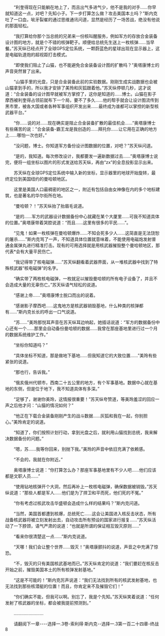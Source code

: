 <div class="read-content j_readContent" id="">
                <p>　　“利奎得现在只能躺在地上了，而且出气多进气少，他不是我的对手……你早就知道这一点，对吧？先知小子。下一步打算怎么做？攻击美国本土吗？”斯内克吐了一口血，呲牙裂崔的通过思维通讯问道，显然是经历了一场苦战，绝没有他说的那面轻松。<p>　　“我打算给你那个当总统的兄弟来一份核叫醒服务，例如军方的存放合金装备设计图的地方，就是个不错的核弹靶子。顺便给总统先生送上一枚核弹……当早餐。”苏天纵已经点开了全球GPS定位系统，一颗蔚蓝色的星球出现在显示器上，这是电磁轨道炮的超视距打击模式。<p>　　“即使我们阻止了山猫，也不能避免合金装备设计图的扩散吗？”奥塔康博士的声音突然冒了出来。<p>　　“山猫手里的光盘，只是合金装备此前的实验数据。刚刚生成实战数据也会被山猫拿到手的，所以我才安排了美玲和灰狐跟着他。”苏天纵停顿几秒，这才说道：“合金装备的设计图早就被军方掌控了，这你是知道的……博士。山猫在影子摩西被利奎得占领前就布下一个局，要不了多久……他的帮手就会让设计图流传到黑市里，被各大国或者各种军事组织开发出来……最终成为谁都可以掌控的新型核武器平台。”<p>　　“你……说的对……现在确实是阻止合金装备扩散的最佳机会……”奥塔康博士有些痛苦的说：”合金装备-霸王龙是我创造的……拜托你……让它用在正确的地方上……哪怕一次也好。”<p>　　“没问题，博士。你知道军方备份设计图数据的位置，对吧？”苏天纵问道。<p>　　“是的，我知道。每次修改设计，我都要发一遍新数据过去……”奥塔康博士说完，便将一组坐标以图片的形式发送给苏天纵，再由“zx”的全息投影显示出来。<p>　　苏天纵在全球GPS定位系统中输入新的坐标，显示器里的地球开始旋转，最终定位到美国纽约的曼哈顿地区。<p>　　这里是美国人口最稠密的地区之一，附近有包括自由女神像在内的多个地标建筑，也是著名的华尔街所在地。<p>　　“曼哈顿？！”苏天纵抬了抬眉毛说道。<p>　　“是的……军方的武器设计数据备份中心就藏在某个大厦里……可我不知道具体的位置。”奥塔康带着哭腔说道：“而且……这里有很多的平民……”。<p>　　“见鬼！如果一枚核弹在曼哈顿爆炸……不知会死多少人……这简直是无法饶恕的屠杀……”斯内克骂了一声，不知道具体位置就意味着，不能使用电磁炮发射普通金属弹丸进行精准打击。现有的可用选择就是用核武器摧毁整个曼哈顿地区，那代表*会有大量平民伤亡。<p>　　“我记得带了核电磁弹……”苏天纵翻看着武器界面，从一堆核武器中找到了特殊核武器“核电磁弹”的名字。<p>　　“确实带了两枚核电磁弹，一枚就足以摧毁曼哈顿的所有电子设备了，并且不会造成大量的无辜伤亡。”苏天纵语气轻松的说道。<p>　　“感谢上帝……”奥塔康博士脱口而出的说着。<p>　　“感谢影子摩西吧……这鬼地方是核武器销毁基地，什么种类的核弹都有……”斯内克长长的呼出一口气说道。<p>　　“苏……”美玲那悦耳声音在苏天纵耳边响起，她插话说道：“军方的数据备份中心还有一个……那里会自动备份曼哈顿的数据……我曾在那座基地里进行过一个月的数据系统维护工作。”<p>　　“坐标你知道吗？”<p>　　“具体坐标不知道，那是做地下基地……但我知道它的大致位置……”美玲有些紧张的说道。<p>　　“那也行，告诉我。”<p>　　“俄亥俄州代顿市，西南二十五公里的地方，有个军事基地。数据中心就在基地的东侧，但是位于地下，我不知道具体有多深。”<p>　　“足够了，谢谢你美玲，这情报很重要！”苏天纵夸赞道，等美玲羞涩的回应一声之后他才问：“山猫的情况如何？”<p>　　“他正在下载合金装备刚刚产生的战斗数据……灰狐和我在一起，你别担心。”美玲肯定的说道。<p>　　“知道了，你们按照计划行动，拿到光盘之后，就利用山猫找到总统，我来解决数据备份的问题。”<p>　　“嗯，苏……我等你回来，别抛下我。”美玲的声音中依旧充满了依赖感。<p>　　“不会的，我就在你附近。”<p>　　奥塔康博士说道：“你打算怎么办？那座军事基地里有不少人吧……他们应该都是文职人员……”<p>　　“使用钻地核弹开个大洞，然后再补上一枚核电磁弹，确保数据被销毁。”苏天纵说道：“那些人都是军人……他们是为了捍卫和平而死，他们死的不冤。”<p>　　“你有考虑过核武攻击华盛顿会造成什么样的结果吗？”斯内克问道。<p>　　“当然，美国首都遭到核爆，总统死亡……这会让美国进入核反击状态，所有战备核武器将被立刻发射出去，自动攻击所有预设的国家进行报复……”苏天纵活动了一下脖颈，语气严肃的说道：“也就是所谓的保证相互毁灭原则……”<p>　　“看来你很清楚这一点……”斯内克说道。<p>　　“天哪！我们会让整个世界……毁灭！”奥塔康颤抖的说道，声音之中充满了惊恐。<p>　　“不，毁灭的只有美国核武基地而已。”苏天纵肯定的说道：“我们要赶在核反击开始之前，摧毁美国本土的所有核弹发射基地。”<p>　　“这是不可能的！”斯内克厉声说道：“我们无法找到所有的核武发射基地，也无法找到那些核潜艇的位置！而且，你肯定来不及摧毁它们！”<p>　　“你们确实不能，但我可以啊。别忘了，我是个先知。”苏天纵笑着说道：“任何发射了核武器的坐标，都会被我提前预测到。”<p>　　……………………<p>　　请翻阅下一章----选择一.3卷-索利得·斯内克--选择一.3第一百二十四章-终战8<p> 
            </div>